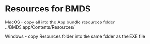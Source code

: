 Resources for BMDS
==================

MacOS - copy all into the App bundle resources folder ../BMDS.app/Contents/Resources/

Windows - copy Resources folder into the same folder as the EXE file
